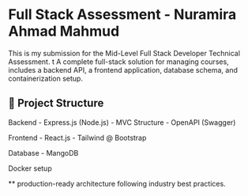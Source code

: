 # Full Stack Assessment - Nuramira Ahmad Mahmud

This is my submission for the Mid-Level Full Stack Developer Technical Assessment. t A complete full-stack solution for managing courses, includes a backend API, a frontend application, database schema, and containerization setup.

## 📁 Project Structure
Backend - Express.js (Node.js)
        - MVC Structure
        - OpenAPI (Swagger)

Frontend - React.js
         - Tailwind @ Bootstrap

Database - MangoDB

Docker setup

** production-ready architecture following industry best practices.

